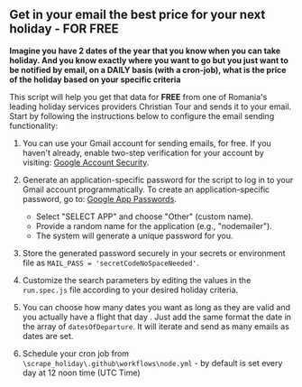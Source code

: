 ## Get in your email the best price for your next holiday - **FOR FREE**
**Imagine you have 2 dates of the year that you know when you can take holiday. And you know exactly where you want to go but you just want to be notified by email, on a DAILY basis (with a cron-job), what is the price of the holiday based on your specific criteria**

This script will help you get that data for **FREE** from one of Romania's leading holiday services providers Christian Tour and sends it to your email. Start by following the instructions below to configure the email sending functionality:

1. You can use your Gmail account for sending emails, for free. If you haven't already, enable two-step verification for your account by visiting: [Google Account Security](https://myaccount.google.com/security).

2. Generate an application-specific password for the script to log in to your Gmail account programmatically. To create an application-specific password, go to: [Google App Passwords](https://myaccount.google.com/apppasswords).

   - Select "SELECT APP" and choose "Other" (custom name).
   - Provide a random name for the application (e.g., "nodemailer").
   - The system will generate a unique password for you.

3. Store the generated password securely in your secrets or environment file as `MAIL_PASS = 'secretCodeNoSpaceNeeded'`.

4. Customize the search parameters by editing the values in the `run.spec.js` file according to your desired holiday criteria.

5. You can choose how many dates you want as long as they are valid and you actually have a flight that day . Just add the same format the date in the array of `datesOfDeparture`. It will iterate and send as many emails as dates are set.

6. Schedule your cron job from `\scrape_holiday\.github\workflows\node.yml` - by default is set every day at 12 noon time (UTC Time)

